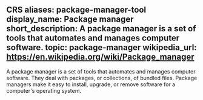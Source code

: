 CRS
aliases: package-manager-tool
display_name: Package manager
short_description: A package manager is a set of tools that automates and manages
  computer software.
topic: package-manager
wikipedia_url: https://en.wikipedia.org/wiki/Package_manager
---
A package manager is a set of tools that automates and manages computer software. They deal with packages, or collections, of bundled files. Package managers make it easy to install, upgrade, or remove software for a computer's operating system.
